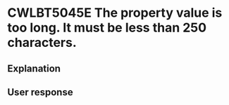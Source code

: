 # CWLBT5045E The property value is too long.  It must be less than 250 characters.

## Explanation

## User response